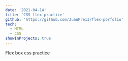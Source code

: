 ```yaml
---
date: '2021-04-14'
title: 'CSS flex practice'
github: 'https://github.com/JuanPre13/flex-porfolio'
tech:
  - HTML
  - CSS
showInProjects: true
---
```


Flex box css practice
